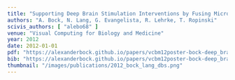 ```yaml
---
title: "Supporting Deep Brain Stimulation Interventions by Fusing Microelectrode Recordings with Imaging Data"
authors: "A. Bock, N. Lang, G. Evangelista, R. Lehrke, T. Ropinski"
scivis_authors: [ "alebo68" ]
venue: "Visual Computing for Biology and Medicine"
year: 2012
date: 2012-01-01
pdf: "https://alexanderbock.github.io/papers/vcbm12poster-bock-deep_brain_stimulation.pdf"
bib: "https://alexanderbock.github.io/papers/vcbm12poster-bock-deep_brain_stimulation.bib"
thumbnail: "/images/publications/2012_bock_lang_dbs.png"
---
```


